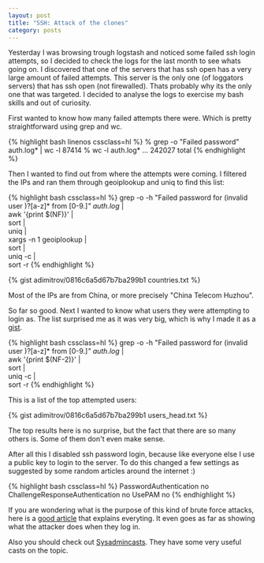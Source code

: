 ```yaml
---
layout: post
title: "SSH: Attack of the clones"
category: posts
---
```


Yesterday I was browsing trough logstash and noticed some failed ssh login attempts, so I decided to check the logs for the last month to see whats going on.
I discovered that one of the servers that has ssh open has a very large amount of failed attempts.
This server is the only one (of loggators servers) that has ssh open (not firewalled). Thats probably why its the only one that was targeted.
I decided to analyse the logs to exercise my bash skills and out of curiosity.

First wanted to know how many failed attempts there were. Which is pretty straightforward using grep and wc.

{% highlight bash linenos cssclass=hl %}
% grep -o "Failed password" auth.log* | wc -l
   87414
% wc -l auth.log*
    ...
   242027 total
{% endhighlight %}



Then I wanted to find out from where the attempts were coming.
I filtered the IPs and ran them through geoiplookup and uniq to find this list:

{% highlight bash cssclass=hl %}
grep -o -h "Failed password for \(invalid user \)\?[a-z]* from [0-9\.]*" auth.log* | \
awk '{print $(NF)}' | \
sort | \
uniq | \
xargs -n 1 geoiplookup | \
sort | \
uniq -c | \
sort -r
{% endhighlight %}



{% gist adimitrov/0816c6a5d67b7ba299b1 countries.txt %}



Most of the IPs are from China, or more precisely "China Telecom Huzhou".

So far so good. Next I wanted to know what users they were attempting to login as. The list surprised me as it was very big, which is why I made it as a [gist](https://gist.github.com/adimitrov/0816c6a5d67b7ba299b1).

{% highlight bash cssclass=hl %}
grep -o -h "Failed password for \(invalid user \)\?[a-z]* from [0-9\.]*" auth.log* | \
awk '{print $(NF-2)}' | \
sort | \
uniq -c | \
sort -r
{% endhighlight %}

This is a list of the top attempted users:

{% gist adimitrov/0816c6a5d67b7ba299b1 users_head.txt %}

The top results here is no surprise, but the fact that there are so many others is. Some of them don't even make sense.


After all this I disabled ssh password login, because like everyone else I use a public key to login to the server.
To do this changed a few settings as suggested by some random articles around the internet :)

{% highlight bash cssclass=hl %}
PasswordAuthentication no
ChallengeResponseAuthentication no
UsePAM no
{% endhighlight %}

If you are wondering what is the purpose of this kind of brute force attacks, here is a [good article](http://blog.sucuri.net/2013/07/ssh-brute-force-the-10-year-old-attack-that-still-persists.html) that explains everyting.
It even goes as far as showing what the attacker does when they log in.

Also you should check out [Sysadmincasts](http://sysadmincasts.com). They have some very useful casts on the topic.
